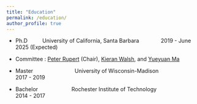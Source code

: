 ```yaml
---
title: "Education"
permalink: /education/
author_profile: true
---
```



* Ph.D &ensp;&ensp;&ensp;&ensp;&ensp;University of California, Santa Barbara&ensp;&ensp;&ensp;&ensp;&ensp;&ensp; &ensp; 2019 - June 2025 (Expected)
* Committee : [Peter Rupert](https://peterrupert.com/) (Chair), [Kieran Walsh](https://sites.google.com/site/kieranjameswalsh/), and [Yueyuan Ma](https://www.yueyuanma.com/)

* Master &ensp;&ensp;&ensp;&ensp;&ensp;&ensp;&ensp;&ensp;&ensp;&ensp;&ensp;&ensp;&ensp;&ensp;&ensp;University of Wisconsin-Madison&ensp;&ensp;&ensp;&ensp;&ensp; &ensp; &ensp; &ensp; &ensp; &ensp; &ensp; 2017 - 2019

* Bachelor &ensp;&ensp;&ensp;&ensp;&ensp;&ensp;&ensp;&ensp;&ensp;&ensp;&ensp;&ensp;Rochester Institute of Technology&ensp;&ensp;&ensp;&ensp;&ensp;&ensp;&ensp;&ensp;&ensp;&ensp; &ensp; &ensp; &ensp; 2014 - 2017
